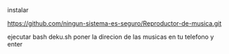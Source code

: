 instalar 

https://github.com/ningun-sistema-es-seguro/Reproductor-de-musica.git

ejecutar bash deku.sh
poner la direcion de las musicas en tu telefono y enter
